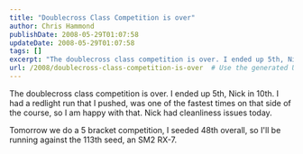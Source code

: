 ```yaml
---
title: "Doublecross Class Competition is over"
author: Chris Hammond
publishDate: 2008-05-29T01:07:58
updateDate: 2008-05-29T01:07:58
tags: []
excerpt: "The doublecross class competition is over. I ended up 5th, Nick in 10th. I had a redlight run that I pushed, was one of the fastest times on that side of the course, so I am happy with that. Nick had cleanliness issues today.   Tomorrow we do a 5 bracket competition, I seeded 48th overall, so I'll be running against the 113th seed, an SM2 RX-7. "
url: /2008/doublecross-class-competition-is-over  # Use the generated URL with year
---
```

<p>The doublecross class competition is over.&#160;I ended up 5th, Nick in 10th. I had a redlight run that I pushed, was one of the fastest times on that side of the course, so I am happy with that. Nick had cleanliness issues today.</p> <p>Tomorrow we do a 5 bracket competition, I seeded 48th overall, so I'll be running against the 113th seed, an SM2 RX-7.</p>
